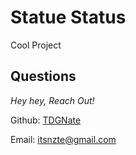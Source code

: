 # Statue Status

Cool Project

## Questions
_Hey hey, Reach Out!_

Github: [TDGNate](https://github.com/TDGNate)

Email: itsnzte@gmail.com
